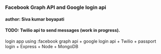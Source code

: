 ### Facebook Graph API and Google login api
#### author: Siva kumar boyapati

#### TODO: Twilio api to send messages (work in progress).
login app using :facebook graph api + google login api + Twilio + passport login + Express + Node + MongoDB

